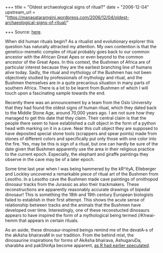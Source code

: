 +++
title = "Oldest archaeological signs of ritual?"
date = "2006-12-04"
upstream_url = "https://manasataramgini.wordpress.com/2006/12/04/oldest-archaeological-signs-of-ritual/"

+++
Source: [here](https://manasataramgini.wordpress.com/2006/12/04/oldest-archaeological-signs-of-ritual/).

When did human rituals begin? As a ritualist and evolutionary explorer this question has naturally attracted my attention. My own contention is that the genetico-memetic complex of ritual probably goes back to our common ancestor with the African Great Apes or even beyond to the common ancestor of the Great Apes. In this context, the Bushmen of Africa are of particular interest because they are the earliest branching line of humans alive today. Sadly, the ritual and mythology of the Bushmen has not been objectively studied by professionals of mythology and ritual, and the Bushmen themselves are in a quite precarious situation in many parts of southern Africa. There is a lot to be learnt from Bushmen of which I will touch upon a fascinating sample towards the end.

Recently there was an announcement by a team from the Oslo University that they had found the oldest signs of human ritual, which they dated back to the Middle Stone Age, around 70,000 years ago. I am not sure how they managed to get this date that they claim. Their central claim is that the people there seem to have established a cult object in the form of a python head with marking on it in a cave. Near this cult object they are supposed to have deposited special stone tools (scrappers and spear points) made from stones of different colors and specifically put only those with one color into the fire. Yes, may be this is sign of a ritual, but one can hardly be sure of the date given that Bushmen apparently use the area in their religious practice to the current epoch. Especially, the elephant and giraffe paintings they observe in the cave may be of a later epoch.

Some time last year when I was being hammered by the kR^ityA, Elleberger and Lockley uncovered a remarkable piece of ritual art of the Bushmen from Lesotho. In a Lesotho cave the Bushmen made cave paintings of ornithopod dinosaur tracks from the Jurassic as also their trackmakers. These reconstructions are apparently reasonably accurate drawings of bipedal dinosaur! This is something the 18th and 19th century European biologists failed to establish in their first attempt. This shows the acute sense of relationship between tracks and the animals that the Bushmen have developed over time. Interestingly, one of these reconstucted dinosaurs appears to have inspired the form of a mythological being termed //Khwai-hemm that appears in certain rituals.

As an aside, these dinosaur-inspired beings remind me of the devatA-s of the akAsha bhairavaM in our tradition. From the behind mist, the dinosaurine inspirations for forms of AkAsha bhairava, AshugaruDa, sharabha and pakShirAja become apparent, [as R had earlier speculated](http://manasataramgini.wordpress.com/2006/05/arimaspas-dinosaurs-griffins-and.html).

